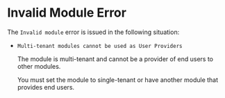 # Invalid Module Error

The `Invalid module` error is issued in the following situation:

* `Multi-tenant modules cannot be used as User Providers`
  
    The module is multi-tenant and cannot be a provider of end users to other modules.

    You must set the module to single-tenant or have another module that provides end users.
